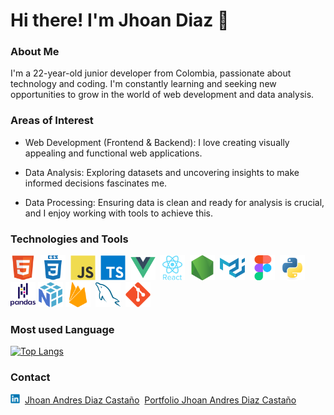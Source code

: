 
# Hi there! I'm Jhoan Diaz 👋

### About Me
I'm a 22-year-old junior developer from Colombia, passionate about technology and coding. I'm constantly learning and seeking new opportunities to grow in the world of web development and data analysis.

### Areas of Interest
* Web Development (Frontend & Backend): I love creating visually appealing and functional web applications.

* Data Analysis: Exploring datasets and uncovering insights to make informed decisions fascinates me.

* Data Processing: Ensuring data is clean and ready for analysis is crucial, and I enjoy working with tools to achieve this.

### Technologies and Tools
<div>
  <img src="https://github.com/devicons/devicon/blob/master/icons/html5/html5-original.svg" title="HTML5" alt="HTML" width="40" height="40"/>&nbsp;
  <img src="https://github.com/devicons/devicon/blob/master/icons/css3/css3-plain-wordmark.svg"  title="CSS3" alt="CSS" width="40" height="40"/>&nbsp;
  <img src="https://github.com/devicons/devicon/blob/master/icons/javascript/javascript-original.svg" title="JavaScript" alt="JavaScript" width="40" height="40"/>&nbsp;
  <img src="https://github.com/devicons/devicon/blob/master/icons/typescript/typescript-original.svg" title="Typescript" alt="Typescript" width="40" height="40"/>&nbsp;
  <img src="https://github.com/devicons/devicon/blob/master/icons/vuejs/vuejs-original.svg" title="Vuejs" alt="Vuejs" width="40" height="40"/>&nbsp;
  <img src="https://github.com/devicons/devicon/blob/master/icons/react/react-original-wordmark.svg" title="React" alt="React" width="40" height="40"/>&nbsp;
  <img src="https://github.com/devicons/devicon/blob/master/icons/nodejs/nodejs-original.svg" title="NodeJS" alt="NodeJS" width="40" height="40"/>&nbsp;
  <img src="https://github.com/devicons/devicon/blob/master/icons/materialui/materialui-original.svg" title="Material UI" alt="Material UI" width="40" height="40"/>&nbsp;
  <img src="https://github.com/devicons/devicon/blob/master/icons/figma/figma-original.svg" title="Figma" alt="Figma" width="40" height="40"/>&nbsp;
  <img src="https://github.com/devicons/devicon/blob/master/icons/python/python-original.svg" title="Python" alt="Python" width="40" height="40"/>
  <img src="https://github.com/devicons/devicon/blob/master/icons/pandas/pandas-original-wordmark.svg" title="Pandas" alt="Pandas" width="40" height="40"/>
  <img src="https://github.com/devicons/devicon/blob/master/icons/numpy/numpy-original.svg" title="Numpy" alt="Numpy" width="40" height="40"/>
  <img src="https://github.com/devicons/devicon/blob/master/icons/firebase/firebase-plain.svg" title="Firebase" alt="Firebase" width="40" height="40"/>&nbsp;
  <img src="https://github.com/devicons/devicon/blob/master/icons/mysql/mysql-original.svg" title="MySQL"  alt="MySQL" width="40" height="40"/>&nbsp;
  <img src="https://github.com/devicons/devicon/blob/master/icons/git/git-original.svg" title="Git" alt="Git" width="40" height="40"/>
</div>

### Most used Language
[![Top Langs](https://github-readme-stats.vercel.app/api/top-langs/?username=jdiazc0&layout=compact&theme=midnight-purple)](https://github.com/anuraghazra/github-readme-stats)

### Contact

<div>
  <img src="https://github.com/devicons/devicon/blob/master/icons/linkedin/linkedin-original.svg" title="LinkedIn" alt="LinkedIn" width="15" height="15"/>&nbsp;
  <a href="https://www.linkedin.com/in/jhoan-andres-diaz-casta%C3%B1o/">Jhoan Andres Diaz Castaño</a>&nbsp;
   <a href="https://jhoan-diaz-portfolio.vercel.app">Portfolio Jhoan Andres Diaz Castaño</a>&nbsp;
  
  
</div>
